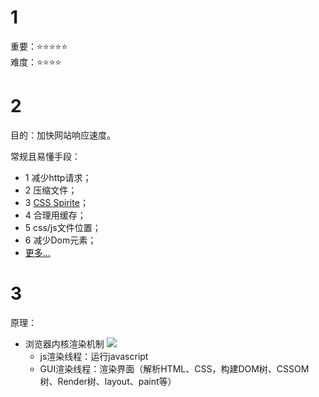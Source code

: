 # 1
重要：⭐⭐⭐⭐⭐<br>
难度：⭐⭐⭐⭐

# 2
目的：加快网站响应速度。

常规且易懂手段：
* 1 减少http请求；
* 2 压缩文件；
* 3 [CSS Spirite](https://baike.baidu.com/item/css%20sprite)；
* 4 合理用缓存；
* 5 css/js文件位置；
* 6 减少Dom元素；
* [更多...](https://www.cnblogs.com/puyongsong/p/5968935.html)

# 3
原理：
* 浏览器内核渲染机制
![](https://images2015.cnblogs.com/blog/746387/201704/746387-20170407181220066-2064922697.png)
  * js渲染线程：运行javascript
  * GUI渲染线程：渲染界面（解析HTML、CSS，构建DOM树、CSSOM树、Render树、layout、paint等）



